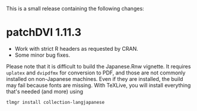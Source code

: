This is a small release containing the following changes:

# patchDVI 1.11.3

* Work with strict R headers as requested by CRAN.
* Some minor bug fixes.

Please note that it is difficult to build the Japanese.Rnw vignette.  It
requires `uplatex` and `dvipdfmx` for conversion to PDF, and those are not 
commonly installed on non-Japanese machines.  Even if they are installed,
the build may fail because fonts are missing.  With TeXLive, you will
install everything that's needed (and more) using 
```
tlmgr install collection-langjapanese
```
